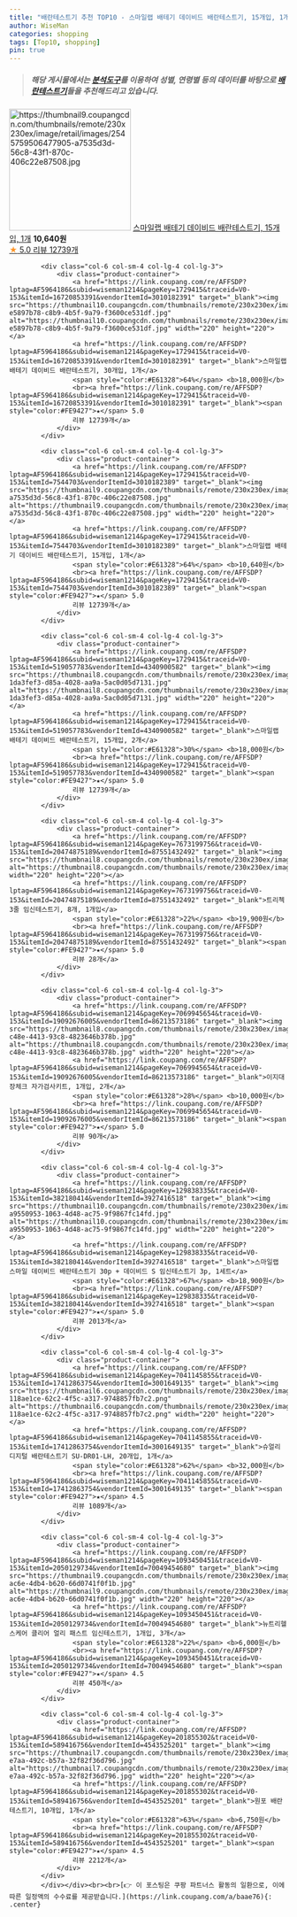 ```yaml
---
title: "배란테스트기 추천 TOP10 - 스마일랩 배테기 데이비드 배란테스트기, 15개입, 1개"
author: WiseMan
categories: shopping
tags: [Top10, shopping]
pin: true
---
```


> ##### 해당 게시물에서는 [**분석도구**](https://itemscout.io/)를 이용하여 **성별**, **연령별** 등의 데이터를 바탕으로 [**배란테스트기**](https://link.coupang.com/a/baae76)들을 추천해드리고 있습니다.
<div class="container"><div class="row">
            <div class="col-6 col-sm-4 col-lg-4 col-lg-3">
                <div class="product-container">
                    <a href="https://link.coupang.com/re/AFFSDP?lptag=AF5964186&subid=wiseman1214&pageKey=1729415&traceid=V0-153&itemId=7544703&vendorItemId=3010182389" target="_blank"><img src="https://thumbnail9.coupangcdn.com/thumbnails/remote/230x230ex/image/retail/images/2545759506477905-a7535d3d-56c8-43f1-870c-406c22e87508.jpg" alt="https://thumbnail9.coupangcdn.com/thumbnails/remote/230x230ex/image/retail/images/2545759506477905-a7535d3d-56c8-43f1-870c-406c22e87508.jpg" width="220" height="220"></a>
                    <a href="https://link.coupang.com/re/AFFSDP?lptag=AF5964186&subid=wiseman1214&pageKey=1729415&traceid=V0-153&itemId=7544703&vendorItemId=3010182389" target="_blank">스마일랩 배테기 데이비드 배란테스트기, 15개입, 1개</a>
                    <span style="color:#E61328"></span> <b>10,640원</b>
                    <br><a href="https://link.coupang.com/re/AFFSDP?lptag=AF5964186&subid=wiseman1214&pageKey=1729415&traceid=V0-153&itemId=7544703&vendorItemId=3010182389" target="_blank"><span style="color:#FE9427">★</span> 5.0
                    리뷰 12739개</a>
                </div>
            </div>
            
            <div class="col-6 col-sm-4 col-lg-4 col-lg-3">
                <div class="product-container">
                    <a href="https://link.coupang.com/re/AFFSDP?lptag=AF5964186&subid=wiseman1214&pageKey=1729415&traceid=V0-153&itemId=16720853391&vendorItemId=3010182391" target="_blank"><img src="https://thumbnail10.coupangcdn.com/thumbnails/remote/230x230ex/image/retail/images/1929185197701199-e5897b78-c8b9-4b5f-9a79-f3600ce531df.jpg" alt="https://thumbnail10.coupangcdn.com/thumbnails/remote/230x230ex/image/retail/images/1929185197701199-e5897b78-c8b9-4b5f-9a79-f3600ce531df.jpg" width="220" height="220"></a>
                    <a href="https://link.coupang.com/re/AFFSDP?lptag=AF5964186&subid=wiseman1214&pageKey=1729415&traceid=V0-153&itemId=16720853391&vendorItemId=3010182391" target="_blank">스마일랩 배테기 데이비드 배란테스트기, 30개입, 1개</a>
                    <span style="color:#E61328">64%</span> <b>18,000원</b>
                    <br><a href="https://link.coupang.com/re/AFFSDP?lptag=AF5964186&subid=wiseman1214&pageKey=1729415&traceid=V0-153&itemId=16720853391&vendorItemId=3010182391" target="_blank"><span style="color:#FE9427">★</span> 5.0
                    리뷰 12739개</a>
                </div>
            </div>
            
            <div class="col-6 col-sm-4 col-lg-4 col-lg-3">
                <div class="product-container">
                    <a href="https://link.coupang.com/re/AFFSDP?lptag=AF5964186&subid=wiseman1214&pageKey=1729415&traceid=V0-153&itemId=7544703&vendorItemId=3010182389" target="_blank"><img src="https://thumbnail9.coupangcdn.com/thumbnails/remote/230x230ex/image/retail/images/2545759506477905-a7535d3d-56c8-43f1-870c-406c22e87508.jpg" alt="https://thumbnail9.coupangcdn.com/thumbnails/remote/230x230ex/image/retail/images/2545759506477905-a7535d3d-56c8-43f1-870c-406c22e87508.jpg" width="220" height="220"></a>
                    <a href="https://link.coupang.com/re/AFFSDP?lptag=AF5964186&subid=wiseman1214&pageKey=1729415&traceid=V0-153&itemId=7544703&vendorItemId=3010182389" target="_blank">스마일랩 배테기 데이비드 배란테스트기, 15개입, 1개</a>
                    <span style="color:#E61328">64%</span> <b>10,640원</b>
                    <br><a href="https://link.coupang.com/re/AFFSDP?lptag=AF5964186&subid=wiseman1214&pageKey=1729415&traceid=V0-153&itemId=7544703&vendorItemId=3010182389" target="_blank"><span style="color:#FE9427">★</span> 5.0
                    리뷰 12739개</a>
                </div>
            </div>
            
            <div class="col-6 col-sm-4 col-lg-4 col-lg-3">
                <div class="product-container">
                    <a href="https://link.coupang.com/re/AFFSDP?lptag=AF5964186&subid=wiseman1214&pageKey=1729415&traceid=V0-153&itemId=519057783&vendorItemId=4340900582" target="_blank"><img src="https://thumbnail8.coupangcdn.com/thumbnails/remote/230x230ex/image/retail/images/2552533373780842-1da3fef3-d85a-4028-aa9a-5ac0d05d7131.jpg" alt="https://thumbnail8.coupangcdn.com/thumbnails/remote/230x230ex/image/retail/images/2552533373780842-1da3fef3-d85a-4028-aa9a-5ac0d05d7131.jpg" width="220" height="220"></a>
                    <a href="https://link.coupang.com/re/AFFSDP?lptag=AF5964186&subid=wiseman1214&pageKey=1729415&traceid=V0-153&itemId=519057783&vendorItemId=4340900582" target="_blank">스마일랩 배테기 데이비드 배란테스트기, 15개입, 2개</a>
                    <span style="color:#E61328">30%</span> <b>18,000원</b>
                    <br><a href="https://link.coupang.com/re/AFFSDP?lptag=AF5964186&subid=wiseman1214&pageKey=1729415&traceid=V0-153&itemId=519057783&vendorItemId=4340900582" target="_blank"><span style="color:#FE9427">★</span> 5.0
                    리뷰 12739개</a>
                </div>
            </div>
            
            <div class="col-6 col-sm-4 col-lg-4 col-lg-3">
                <div class="product-container">
                    <a href="https://link.coupang.com/re/AFFSDP?lptag=AF5964186&subid=wiseman1214&pageKey=7673199756&traceid=V0-153&itemId=20474875189&vendorItemId=87551432492" target="_blank"><img src="https://thumbnail8.coupangcdn.com/thumbnails/remote/230x230ex/image/vendor_inventory/c9b8/b6ba2f47920a14af51fb52e606617b3e7a26dbcc8d54afaa146cb0327b4f.jpg" alt="https://thumbnail8.coupangcdn.com/thumbnails/remote/230x230ex/image/vendor_inventory/c9b8/b6ba2f47920a14af51fb52e606617b3e7a26dbcc8d54afaa146cb0327b4f.jpg" width="220" height="220"></a>
                    <a href="https://link.coupang.com/re/AFFSDP?lptag=AF5964186&subid=wiseman1214&pageKey=7673199756&traceid=V0-153&itemId=20474875189&vendorItemId=87551432492" target="_blank">트리첵 3줄 임신테스트기, 8개, 1개입</a>
                    <span style="color:#E61328">22%</span> <b>19,900원</b>
                    <br><a href="https://link.coupang.com/re/AFFSDP?lptag=AF5964186&subid=wiseman1214&pageKey=7673199756&traceid=V0-153&itemId=20474875189&vendorItemId=87551432492" target="_blank"><span style="color:#FE9427">★</span> 5.0
                    리뷰 28개</a>
                </div>
            </div>
            
            <div class="col-6 col-sm-4 col-lg-4 col-lg-3">
                <div class="product-container">
                    <a href="https://link.coupang.com/re/AFFSDP?lptag=AF5964186&subid=wiseman1214&pageKey=7069945654&traceid=V0-153&itemId=19092676005&vendorItemId=86213573186" target="_blank"><img src="https://thumbnail8.coupangcdn.com/thumbnails/remote/230x230ex/image/retail/images/2023/06/08/9/0/38e15a00-c48e-4413-93c8-4823646b378b.jpg" alt="https://thumbnail8.coupangcdn.com/thumbnails/remote/230x230ex/image/retail/images/2023/06/08/9/0/38e15a00-c48e-4413-93c8-4823646b378b.jpg" width="220" height="220"></a>
                    <a href="https://link.coupang.com/re/AFFSDP?lptag=AF5964186&subid=wiseman1214&pageKey=7069945654&traceid=V0-153&itemId=19092676005&vendorItemId=86213573186" target="_blank">이지대장체크 자가검사키트, 1개입, 2개</a>
                    <span style="color:#E61328">28%</span> <b>10,000원</b>
                    <br><a href="https://link.coupang.com/re/AFFSDP?lptag=AF5964186&subid=wiseman1214&pageKey=7069945654&traceid=V0-153&itemId=19092676005&vendorItemId=86213573186" target="_blank"><span style="color:#FE9427">★</span> 5.0
                    리뷰 90개</a>
                </div>
            </div>
            
            <div class="col-6 col-sm-4 col-lg-4 col-lg-3">
                <div class="product-container">
                    <a href="https://link.coupang.com/re/AFFSDP?lptag=AF5964186&subid=wiseman1214&pageKey=129838335&traceid=V0-153&itemId=382180414&vendorItemId=3927416518" target="_blank"><img src="https://thumbnail10.coupangcdn.com/thumbnails/remote/230x230ex/image/retail/images/2534132341471585-a9550953-1063-4d48-ac75-9f9867fc14fd.jpg" alt="https://thumbnail10.coupangcdn.com/thumbnails/remote/230x230ex/image/retail/images/2534132341471585-a9550953-1063-4d48-ac75-9f9867fc14fd.jpg" width="220" height="220"></a>
                    <a href="https://link.coupang.com/re/AFFSDP?lptag=AF5964186&subid=wiseman1214&pageKey=129838335&traceid=V0-153&itemId=382180414&vendorItemId=3927416518" target="_blank">스마일랩 스마일 데이비드 배란테스트기 30p + 데이비드 S 임신테스트기 3p, 1세트</a>
                    <span style="color:#E61328">67%</span> <b>18,900원</b>
                    <br><a href="https://link.coupang.com/re/AFFSDP?lptag=AF5964186&subid=wiseman1214&pageKey=129838335&traceid=V0-153&itemId=382180414&vendorItemId=3927416518" target="_blank"><span style="color:#FE9427">★</span> 5.0
                    리뷰 2013개</a>
                </div>
            </div>
            
            <div class="col-6 col-sm-4 col-lg-4 col-lg-3">
                <div class="product-container">
                    <a href="https://link.coupang.com/re/AFFSDP?lptag=AF5964186&subid=wiseman1214&pageKey=7041145855&traceid=V0-153&itemId=17412863754&vendorItemId=3001649135" target="_blank"><img src="https://thumbnail6.coupangcdn.com/thumbnails/remote/230x230ex/image/retail/images/6597165333070029-118ae1ce-62c2-4f5c-a317-9748857fb7c2.png" alt="https://thumbnail6.coupangcdn.com/thumbnails/remote/230x230ex/image/retail/images/6597165333070029-118ae1ce-62c2-4f5c-a317-9748857fb7c2.png" width="220" height="220"></a>
                    <a href="https://link.coupang.com/re/AFFSDP?lptag=AF5964186&subid=wiseman1214&pageKey=7041145855&traceid=V0-153&itemId=17412863754&vendorItemId=3001649135" target="_blank">슈얼리 디지털 배란테스트기 SU-DR01-LH, 20개입, 1개</a>
                    <span style="color:#E61328">62%</span> <b>32,000원</b>
                    <br><a href="https://link.coupang.com/re/AFFSDP?lptag=AF5964186&subid=wiseman1214&pageKey=7041145855&traceid=V0-153&itemId=17412863754&vendorItemId=3001649135" target="_blank"><span style="color:#FE9427">★</span> 4.5
                    리뷰 1089개</a>
                </div>
            </div>
            
            <div class="col-6 col-sm-4 col-lg-4 col-lg-3">
                <div class="product-container">
                    <a href="https://link.coupang.com/re/AFFSDP?lptag=AF5964186&subid=wiseman1214&pageKey=1093450451&traceid=V0-153&itemId=2050129734&vendorItemId=70049454680" target="_blank"><img src="https://thumbnail9.coupangcdn.com/thumbnails/remote/230x230ex/image/retail/images/2019/12/11/18/4/4a8fc90f-ac6e-4db4-b620-66d0741f0f1b.jpg" alt="https://thumbnail9.coupangcdn.com/thumbnails/remote/230x230ex/image/retail/images/2019/12/11/18/4/4a8fc90f-ac6e-4db4-b620-66d0741f0f1b.jpg" width="220" height="220"></a>
                    <a href="https://link.coupang.com/re/AFFSDP?lptag=AF5964186&subid=wiseman1214&pageKey=1093450451&traceid=V0-153&itemId=2050129734&vendorItemId=70049454680" target="_blank">뉴트리헬스케어 클리어 얼리 패스트 임신테스트기, 1개입, 3개</a>
                    <span style="color:#E61328">22%</span> <b>6,000원</b>
                    <br><a href="https://link.coupang.com/re/AFFSDP?lptag=AF5964186&subid=wiseman1214&pageKey=1093450451&traceid=V0-153&itemId=2050129734&vendorItemId=70049454680" target="_blank"><span style="color:#FE9427">★</span> 4.5
                    리뷰 450개</a>
                </div>
            </div>
            
            <div class="col-6 col-sm-4 col-lg-4 col-lg-3">
                <div class="product-container">
                    <a href="https://link.coupang.com/re/AFFSDP?lptag=AF5964186&subid=wiseman1214&pageKey=201855302&traceid=V0-153&itemId=589416756&vendorItemId=4543525201" target="_blank"><img src="https://thumbnail7.coupangcdn.com/thumbnails/remote/230x230ex/image/retail/images/2019/03/25/14/3/278748fc-e7aa-492c-b57a-32f82f36d796.jpg" alt="https://thumbnail7.coupangcdn.com/thumbnails/remote/230x230ex/image/retail/images/2019/03/25/14/3/278748fc-e7aa-492c-b57a-32f82f36d796.jpg" width="220" height="220"></a>
                    <a href="https://link.coupang.com/re/AFFSDP?lptag=AF5964186&subid=wiseman1214&pageKey=201855302&traceid=V0-153&itemId=589416756&vendorItemId=4543525201" target="_blank">원포 배란테스트기, 10개입, 1개</a>
                    <span style="color:#E61328">63%</span> <b>6,750원</b>
                    <br><a href="https://link.coupang.com/re/AFFSDP?lptag=AF5964186&subid=wiseman1214&pageKey=201855302&traceid=V0-153&itemId=589416756&vendorItemId=4543525201" target="_blank"><span style="color:#FE9427">★</span> 4.5
                    리뷰 2212개</a>
                </div>
            </div>
            </div></div><br><br>[👉 이 포스팅은 쿠팡 파트너스 활동의 일환으로, 이에 따른 일정액의 수수료를 제공받습니다.](https://link.coupang.com/a/baae76){: .center}